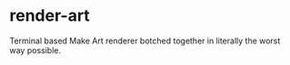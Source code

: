 # render-art

Terminal based Make Art renderer botched together in literally the worst way possible.
